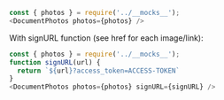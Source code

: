 ```js
const { photos } = require('../__mocks__');
<DocumentPhotos photos={photos} />
```

With signURL function (see href for each image/link):

```js
const { photos } = require('../__mocks__');
function signURL(url) {
  return `${url}?access_token=ACCESS-TOKEN`
}
<DocumentPhotos photos={photos} signURL={signURL} />
```
